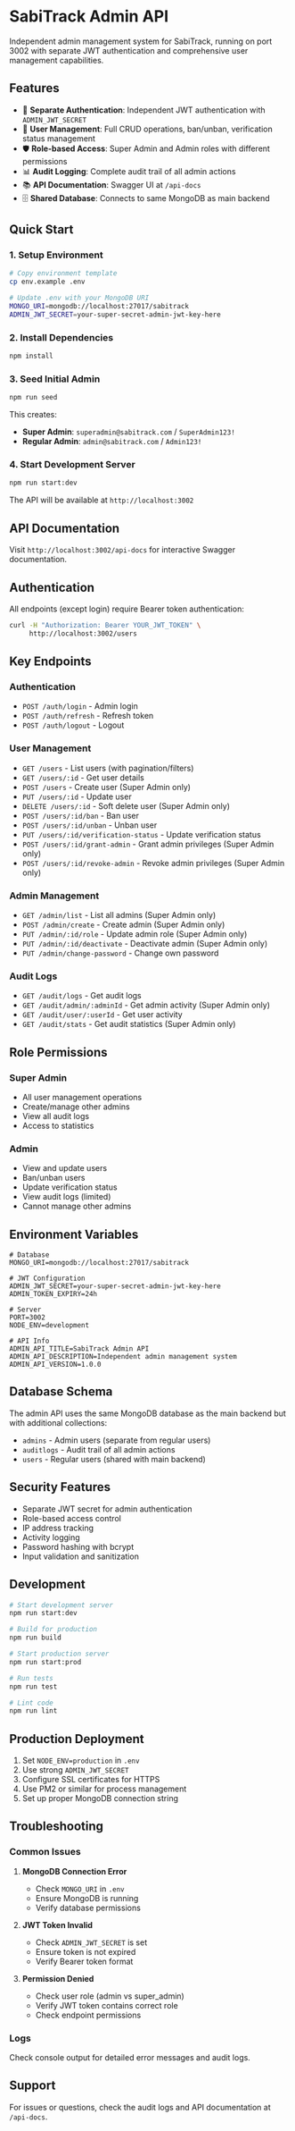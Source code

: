 # SabiTrack Admin API

Independent admin management system for SabiTrack, running on port 3002 with separate JWT authentication and comprehensive user management capabilities.

## Features

- 🔐 **Separate Authentication**: Independent JWT authentication with `ADMIN_JWT_SECRET`
- 👥 **User Management**: Full CRUD operations, ban/unban, verification status management
- 🛡️ **Role-based Access**: Super Admin and Admin roles with different permissions
- 📊 **Audit Logging**: Complete audit trail of all admin actions
- 📚 **API Documentation**: Swagger UI at `/api-docs`
- 🗄️ **Shared Database**: Connects to same MongoDB as main backend

## Quick Start

### 1. Setup Environment

```bash
# Copy environment template
cp env.example .env

# Update .env with your MongoDB URI
MONGO_URI=mongodb://localhost:27017/sabitrack
ADMIN_JWT_SECRET=your-super-secret-admin-jwt-key-here
```

### 2. Install Dependencies

```bash
npm install
```

### 3. Seed Initial Admin

```bash
npm run seed
```

This creates:
- **Super Admin**: `superadmin@sabitrack.com` / `SuperAdmin123!`
- **Regular Admin**: `admin@sabitrack.com` / `Admin123!`

### 4. Start Development Server

```bash
npm run start:dev
```

The API will be available at `http://localhost:3002`

## API Documentation

Visit `http://localhost:3002/api-docs` for interactive Swagger documentation.

## Authentication

All endpoints (except login) require Bearer token authentication:

```bash
curl -H "Authorization: Bearer YOUR_JWT_TOKEN" \
     http://localhost:3002/users
```

## Key Endpoints

### Authentication
- `POST /auth/login` - Admin login
- `POST /auth/refresh` - Refresh token
- `POST /auth/logout` - Logout

### User Management
- `GET /users` - List users (with pagination/filters)
- `GET /users/:id` - Get user details
- `POST /users` - Create user (Super Admin only)
- `PUT /users/:id` - Update user
- `DELETE /users/:id` - Soft delete user (Super Admin only)
- `POST /users/:id/ban` - Ban user
- `POST /users/:id/unban` - Unban user
- `PUT /users/:id/verification-status` - Update verification status
- `POST /users/:id/grant-admin` - Grant admin privileges (Super Admin only)
- `POST /users/:id/revoke-admin` - Revoke admin privileges (Super Admin only)

### Admin Management
- `GET /admin/list` - List all admins (Super Admin only)
- `POST /admin/create` - Create admin (Super Admin only)
- `PUT /admin/:id/role` - Update admin role (Super Admin only)
- `PUT /admin/:id/deactivate` - Deactivate admin (Super Admin only)
- `PUT /admin/change-password` - Change own password

### Audit Logs
- `GET /audit/logs` - Get audit logs
- `GET /audit/admin/:adminId` - Get admin activity (Super Admin only)
- `GET /audit/user/:userId` - Get user activity
- `GET /audit/stats` - Get audit statistics (Super Admin only)

## Role Permissions

### Super Admin
- All user management operations
- Create/manage other admins
- View all audit logs
- Access to statistics

### Admin
- View and update users
- Ban/unban users
- Update verification status
- View audit logs (limited)
- Cannot manage other admins

## Environment Variables

```env
# Database
MONGO_URI=mongodb://localhost:27017/sabitrack

# JWT Configuration
ADMIN_JWT_SECRET=your-super-secret-admin-jwt-key-here
ADMIN_TOKEN_EXPIRY=24h

# Server
PORT=3002
NODE_ENV=development

# API Info
ADMIN_API_TITLE=SabiTrack Admin API
ADMIN_API_DESCRIPTION=Independent admin management system
ADMIN_API_VERSION=1.0.0
```

## Database Schema

The admin API uses the same MongoDB database as the main backend but with additional collections:

- `admins` - Admin users (separate from regular users)
- `auditlogs` - Audit trail of all admin actions
- `users` - Regular users (shared with main backend)

## Security Features

- Separate JWT secret for admin authentication
- Role-based access control
- IP address tracking
- Activity logging
- Password hashing with bcrypt
- Input validation and sanitization

## Development

```bash
# Start development server
npm run start:dev

# Build for production
npm run build

# Start production server
npm run start:prod

# Run tests
npm run test

# Lint code
npm run lint
```

## Production Deployment

1. Set `NODE_ENV=production` in `.env`
2. Use strong `ADMIN_JWT_SECRET`
3. Configure SSL certificates for HTTPS
4. Use PM2 or similar for process management
5. Set up proper MongoDB connection string

## Troubleshooting

### Common Issues

1. **MongoDB Connection Error**
   - Check `MONGO_URI` in `.env`
   - Ensure MongoDB is running
   - Verify database permissions

2. **JWT Token Invalid**
   - Check `ADMIN_JWT_SECRET` is set
   - Ensure token is not expired
   - Verify Bearer token format

3. **Permission Denied**
   - Check user role (admin vs super_admin)
   - Verify JWT token contains correct role
   - Check endpoint permissions

### Logs

Check console output for detailed error messages and audit logs.

## Support

For issues or questions, check the audit logs and API documentation at `/api-docs`.






